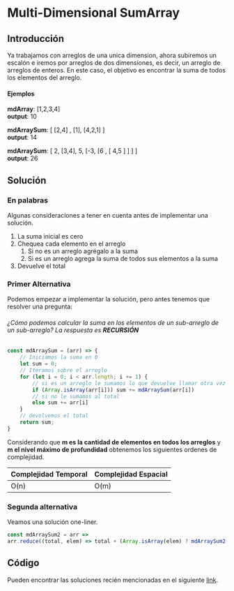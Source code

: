 
# Multi-Dimensional SumArray
## Introducción
Ya trabajamos con arreglos de una unica dimension, ahora subiremos un escalón e iremos por arreglos de dos dimensiones, es decir, un arreglo de arreglos de enteros.
En este caso, el objetivo es encontrar la suma de todos los elementos del arreglo.

#### Ejemplos
**mdArray**: [1,2,3,4]    
**output**:  10

**mdArraySum**: [ [2,4] , [1], [4,2,1] ]  
**output**:  14

**mdArraySum**: [ 2, [3,4], 5, [-3, [6 , [ 4,5 ] ] ] ]   
**output**:  26

## Solución
### En palabras
Algunas consideraciones a tener en cuenta antes de implementar una solución.

1. La suma inicial es cero
2. Chequea cada elemento en el arreglo
    1. Si no es un arreglo agrégalo a la suma
    2. Si es un arreglo agrega la suma de todos sus elementos a la suma
3. Devuelve el total

### Primer Alternativa
Podemos empezar a implementar la solución, pero antes tenemos que resolver una pregunta:
###### ¿Cómo podemos calcular la suma en los elementos de un sub-arreglo de un sub-arreglo? La respuesta es ***RECURSIÓN***

```javascript
const mdArraySum = (arr) => {
    // Iniciamos la suma en 0
    let sum = 0;
    // Iteramos sobre el arreglo
    for (let i = 0; i < arr.length; i += 1) {
        // si es un arreglo le sumamos lo que devuelve llamar otra vez la función sobre ese arreglo
        if (Array.isArray(arr[i])) sum += mdArraySum(arr[i])
        // si no le sumamos al total
        else sum += arr[i]  
    }
    // devolvemos el total
    return sum;
}
```
Considerando que **m es la cantidad de elementos en todos los arreglos** y **m el nivel máximo de profundidad** obtenemos los siguientes ordenes de complejidad.

Complejidad Temporal | Complejidad Espacial
--|--
O(n)|O(m)

### Segunda alternativa
Veamos una solución one-liner.

```javascript
const mdArraySum2 = arr =>    
arr.reduce((total, elem) => total + (Array.isArray(elem) ? mdArraySum2(elem) : elem), 0)
```

## Código
Pueden encontrar las soluciones recién mencionadas en el siguiente [link](https://repl.it/Jl9b).
